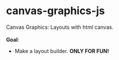 # canvas-graphics-js
Canvas Graphics: Layouts with html canvas.\
\
**Goal**:
  - Make a layout builder. **ONLY FOR FUN!**
